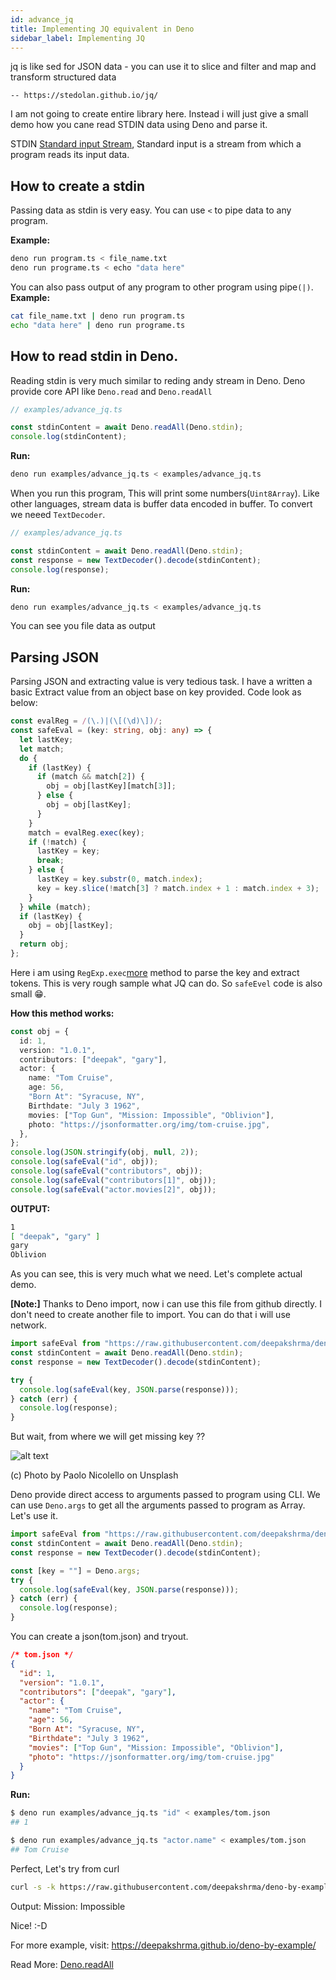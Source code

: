 ```yaml
---
id: advance_jq
title: Implementing JQ equivalent in Deno
sidebar_label: Implementing JQ
---
```


jq is like sed for JSON data - you can use it to slice and filter and map and transform structured data

    -- https://stedolan.github.io/jq/

I am not going to create entire library here. Instead i will just give a small demo how you cane read STDIN data using Deno and parse it.

STDIN [Standard input Stream](<https://en.wikipedia.org/wiki/Standard_streams#Standard_input_(stdin)>), Standard input is a stream from which a program reads its input data.

## How to create a stdin

Passing data as stdin is very easy. You can use `<` to pipe data to any program.

**Example:**

```bash
deno run program.ts < file_name.txt
deno run programe.ts < echo "data here"
```

You can also pass output of any program to other program using pipe`(|)`.
**Example:**

```bash
cat file_name.txt | deno run program.ts
echo "data here" | deno run programe.ts
```

## How to read stdin in Deno.

Reading stdin is very much similar to reding andy stream in Deno. Deno provide core API like `Deno.read` and `Deno.readAll`

```typescript
// examples/advance_jq.ts

const stdinContent = await Deno.readAll(Deno.stdin);
console.log(stdinContent);
```

**Run:**

```bash
deno run examples/advance_jq.ts < examples/advance_jq.ts
```

When you run this program, This will print some numbers(`Uint8Array`). Like other languages, stream data is buffer data encoded in buffer. To convert we neeed `TextDecoder`.

```typescript
// examples/advance_jq.ts

const stdinContent = await Deno.readAll(Deno.stdin);
const response = new TextDecoder().decode(stdinContent);
console.log(response);
```

**Run:**

```bash
deno run examples/advance_jq.ts < examples/advance_jq.ts
```

You can see you file data as output

## Parsing JSON

Parsing JSON and extracting value is very tedious task. I have a written a basic Extract value from an object base on key provided. Code look as below:

```typescript
const evalReg = /(\.)|(\[(\d)\])/;
const safeEval = (key: string, obj: any) => {
  let lastKey;
  let match;
  do {
    if (lastKey) {
      if (match && match[2]) {
        obj = obj[lastKey][match[3]];
      } else {
        obj = obj[lastKey];
      }
    }
    match = evalReg.exec(key);
    if (!match) {
      lastKey = key;
      break;
    } else {
      lastKey = key.substr(0, match.index);
      key = key.slice(!match[3] ? match.index + 1 : match.index + 3);
    }
  } while (match);
  if (lastKey) {
    obj = obj[lastKey];
  }
  return obj;
};
```

Here i am using `RegExp.exec`[more](https://developer.mozilla.org/en-US/docs/Web/JavaScript/Reference/Global_Objects/RegExp/exec) method to parse the key and extract tokens. This is very rough sample what JQ can do. So `safeEvel` code is also small 😁.

**How this method works:**

```typescript
const obj = {
  id: 1,
  version: "1.0.1",
  contributors: ["deepak", "gary"],
  actor: {
    name: "Tom Cruise",
    age: 56,
    "Born At": "Syracuse, NY",
    Birthdate: "July 3 1962",
    movies: ["Top Gun", "Mission: Impossible", "Oblivion"],
    photo: "https://jsonformatter.org/img/tom-cruise.jpg",
  },
};
console.log(JSON.stringify(obj, null, 2));
console.log(safeEval("id", obj));
console.log(safeEval("contributors", obj));
console.log(safeEval("contributors[1]", obj));
console.log(safeEval("actor.movies[2]", obj));
```

**OUTPUT:**

```bash
1
[ "deepak", "gary" ]
gary
Oblivion
```

As you can see, this is very much what we need. Let's complete actual demo.

**[Note:]** Thanks to Deno import, now i can use this file from github directly. I don't need to create another file to import. You can do that i will use network.

```typescript
import safeEval from "https://raw.githubusercontent.com/deepakshrma/deno-by-example/master/examples/safe_eval.ts";
const stdinContent = await Deno.readAll(Deno.stdin);
const response = new TextDecoder().decode(stdinContent);

try {
  console.log(safeEval(key, JSON.parse(response)));
} catch (err) {
  console.log(response);
}
```

But wait, from where we will get missing key ??

![alt text](https://images.unsplash.com/photo-1529247833802-700f53170380?ixlib=rb-1.2.1&ixid=eyJhcHBfaWQiOjEyMDd9&auto=format&fit=crop&h=300&q=80)

(c) Photo by Paolo Nicolello on Unsplash

Deno provide direct access to arguments passed to program using CLI. We can use `Deno.args` to get all the arguments passed to program as Array. Let's use it.

```typescript
import safeEval from "https://raw.githubusercontent.com/deepakshrma/deno-by-example/master/examples/safe_eval.ts";
const stdinContent = await Deno.readAll(Deno.stdin);
const response = new TextDecoder().decode(stdinContent);

const [key = ""] = Deno.args;
try {
  console.log(safeEval(key, JSON.parse(response)));
} catch (err) {
  console.log(response);
}
```

You can create a json(tom.json) and tryout.



```json
/* tom.json */
{
  "id": 1,
  "version": "1.0.1",
  "contributors": ["deepak", "gary"],
  "actor": {
    "name": "Tom Cruise",
    "age": 56,
    "Born At": "Syracuse, NY",
    "Birthdate": "July 3 1962",
    "movies": ["Top Gun", "Mission: Impossible", "Oblivion"],
    "photo": "https://jsonformatter.org/img/tom-cruise.jpg"
  }
}
```

**Run:**

```bash
$ deno run examples/advance_jq.ts "id" < examples/tom.json
## 1

$ deno run examples/advance_jq.ts "actor.name" < examples/tom.json
## Tom Cruise
```

Perfect, Let's try from curl

```bash
curl -s -k https://raw.githubusercontent.com/deepakshrma/deno-by-example/master/examples/tom.json | deno run  examples/advance_jq.ts "actor.movies[1]"
```

Output: Mission: Impossible

Nice! :-D

For more example, visit:
<https://deepakshrma.github.io/deno-by-example/>

Read More: [Deno.readAll](https://doc.deno.land/https/github.com/denoland/deno/releases/latest/download/lib.deno.d.ts#Deno.readAll)
